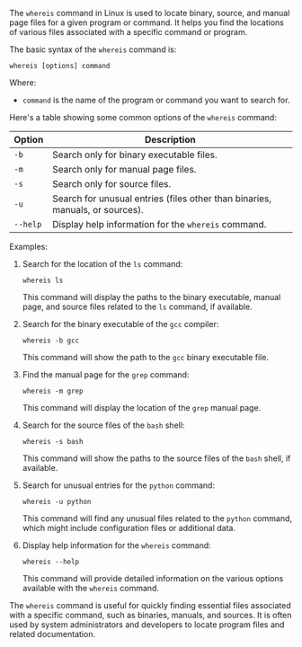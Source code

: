 The `whereis` command in Linux is used to locate binary, source, and manual page files for a given program or command. It helps you find the locations of various files associated with a specific command or program.

The basic syntax of the `whereis` command is:

```
whereis [options] command
```

Where:
- `command` is the name of the program or command you want to search for.

Here's a table showing some common options of the `whereis` command:

| Option       | Description                                                                                     |
|--------------|-------------------------------------------------------------------------------------------------|
| `-b`         | Search only for binary executable files.                                                        |
| `-m`         | Search only for manual page files.                                                              |
| `-s`         | Search only for source files.                                                                   |
| `-u`         | Search for unusual entries (files other than binaries, manuals, or sources).                    |
| `--help`     | Display help information for the `whereis` command.                                             |

Examples:

1. Search for the location of the `ls` command:
   ```
   whereis ls
   ```
   This command will display the paths to the binary executable, manual page, and source files related to the `ls` command, if available.

2. Search for the binary executable of the `gcc` compiler:
   ```
   whereis -b gcc
   ```
   This command will show the path to the `gcc` binary executable file.

3. Find the manual page for the `grep` command:
   ```
   whereis -m grep
   ```
   This command will display the location of the `grep` manual page.

4. Search for the source files of the `bash` shell:
   ```
   whereis -s bash
   ```
   This command will show the paths to the source files of the `bash` shell, if available.

5. Search for unusual entries for the `python` command:
   ```
   whereis -u python
   ```
   This command will find any unusual files related to the `python` command, which might include configuration files or additional data.

6. Display help information for the `whereis` command:
   ```
   whereis --help
   ```
   This command will provide detailed information on the various options available with the `whereis` command.

The `whereis` command is useful for quickly finding essential files associated with a specific command, such as binaries, manuals, and sources. It is often used by system administrators and developers to locate program files and related documentation.
